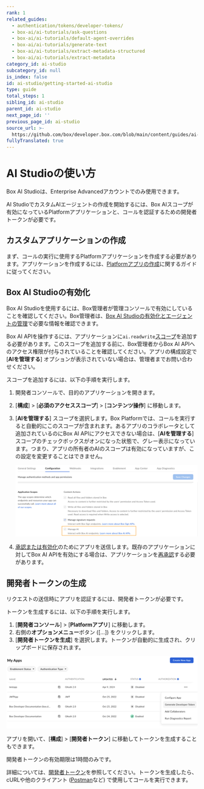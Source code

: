 ```yaml
---
rank: 1
related_guides:
  - authentication/tokens/developer-tokens/
  - box-ai/ai-tutorials/ask-questions
  - box-ai/ai-tutorials/default-agent-overrides
  - box-ai/ai-tutorials/generate-text
  - box-ai/ai-tutorials/extract-metadata-structured
  - box-ai/ai-tutorials/extract-metadata
category_id: ai-studio
subcategory_id: null
is_index: false
id: ai-studio/getting-started-ai-studio
type: guide
total_steps: 1
sibling_id: ai-studio
parent_id: ai-studio
next_page_id: ''
previous_page_id: ai-studio
source_url: >-
  https://github.com/box/developer.box.com/blob/main/content/guides/ai-studio/getting-started-ai-studio.md
fullyTranslated: true
---
```

# AI Studioの使い方

<Messsage type="caution">

Box AI Studioは、Enterprise Advancedアカウントでのみ使用できます。

</Message>

AI StudioでカスタムAIエージェントの作成を開始するには、Box AIスコープが有効になっているPlatformアプリケーションと、コールを認証するための開発者トークンが必要です。

## カスタムアプリケーションの作成

まず、コールの実行に使用するPlatformアプリケーションを作成する必要があります。アプリケーションを作成するには、[Platformアプリの作成][createapps]に関するガイドに従ってください。

## Box AI Studioの有効化

Box AI Studioを使用するには、Box管理者が管理コンソールで有効にしていることを確認してください。Box管理者は、[Box AI Studioの有効化とエージェントの管理][enable]で必要な情報を確認できます。

Box AI APIを操作するには、アプリケーションに`ai.readwrite`[スコープ][scope]を追加する必要があります。このスコープを追加する前に、Box管理者からBox AI APIへのアクセス権限が付与されていることを確認してください。アプリの構成設定で \[**AIを管理する**] オプションが表示されていない場合は、管理者までお問い合わせください。

スコープを追加するには、以下の手順を実行します。

1. 開発者コンソールで、目的のアプリケーションを開きます。

2. \[**構成**] > \[**必須のアクセススコープ**] > \[**コンテンツ操作**] に移動します。

3. \[**AIを管理する**] スコープを選択します。Box Platformでは、コールを実行すると自動的にこのスコープが含まれます。あるアプリのコラボレータとして追加されているのにBox AI APIにアクセスできない場合は、\[**AIを管理する**] スコープのチェックボックスがオンになった状態で、グレー表示になっています。つまり、アプリの所有者のAIのスコープは有効になっていますが、この設定を変更することはできません。

   ![Box AIのスコープ](./images/box-ai-app-scopes.png)

4. [承認または有効化][authorization]のためにアプリを送信します。既存のアプリケーションに対してBox AI APIを有効にする場合は、アプリケーションを[再承認][reauthorization]する必要があります。

## 開発者トークンの生成

リクエストの送信時にアプリを認証するには、開発者トークンが必要です。

トークンを生成するには、以下の手順を実行します。

1. \[**開発者コンソール**] > \[**Platformアプリ**] に移動します。
2. 右側の**オプションメニュー**ボタン (\[…]) をクリックします。
3. \[**開発者トークンを生成**] を選択します。トークンが自動的に生成され、クリップボードに保存されます。

![トークンの生成](../images/developer-token.png)

アプリを開いて、\[**構成**] > \[**開発者トークン**] に移動してトークンを生成することもできます。

<Message type="notice">

開発者トークンの有効期限は1時間のみです。

</Message>

詳細については、[開発者トークン][token]を参照してください。トークンを生成したら、cURLや他のクライアント ([Postman][postman]など) で使用してコールを実行できます。

[enable]: https://support.box.com/hc/en-us/articles/37228079461267-Enabling-Box-AI-Studio-and-Managing-Agents/#h_01JH9HAMP43YYN6VWM51QCK413

[token]: g://authentication/tokens/developer-tokens

[scope]: g://api-calls/permissions-and-errors/scopes

[createapps]: g://applications/app-types/platform-apps

[postman]: g://tooling/postman

[authorization]: g://authorization

[reauthorization]: g://authorization/custom-app-approval#re-authorization-on-changes
